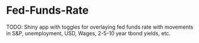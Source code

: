 # Fed-Funds-Rate

TODO: Shiny app with toggles for overlaying fed funds rate with movements in S&P, unemployment, USD, Wages, 2-5-10 year tbond yields, etc.
